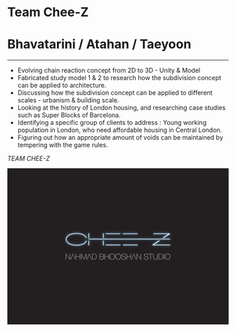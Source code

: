 # Team Chee-Z
# Bhavatarini / Atahan / Taeyoon
---

* Evolving chain reaction concept from 2D to 3D - Unity & Model
* Fabricated study model 1 & 2 to research how the subdivision concept can be applied to architecture.
* Discussing how the subdivision concept can be applied to different scales - urbanism & building scale.
* Looking at the history of London housing, and researching case studies such as Super Blocks of Barcelona.
* Identifying a specific group of clients to address : Young working population in London, who need affordable housing in Central London.
* Figuring out how an appropriate amount of voids can be maintained by tempering with the game rules. 


_TEAM CHEE-Z_

![Image](./Assets/Team_1/chee-Z-2.jpg)


